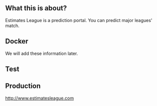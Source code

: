 ## What this is about?

Estimates League is a prediction portal. You can predict major leagues' match.

## Docker

We will add these information later.

## Test

## Production

http://www.estimatesleague.com

